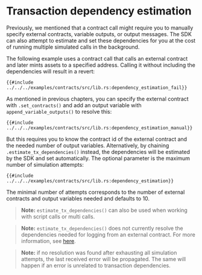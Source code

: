 # Transaction dependency estimation

Previously, we mentioned that a contract call might require you to manually specify external contracts, variable outputs, or output messages. The SDK can also attempt to estimate and set these dependencies for you at the cost of running multiple simulated calls in the background.

The following example uses a contract call that calls an external contract and later mints assets to a specified address. Calling it without including the dependencies will result in a revert:

```rust,ignore
{{#include ../../../examples/contracts/src/lib.rs:dependency_estimation_fail}}
```

As mentioned in previous chapters, you can specify the external contract with `.set_contracts()` and add an output variable with `append_variable_outputs()` to resolve this:

```rust,ignore
{{#include ../../../examples/contracts/src/lib.rs:dependency_estimation_manual}}
```

But this requires you to know the contract id of the external contract and the needed number of output variables. Alternatively, by chaining `.estimate_tx_dependencies()` instead, the dependencies will be estimated by the SDK and set automatically. The optional parameter is the maximum number of simulation attempts:

```rust,ignore
{{#include ../../../examples/contracts/src/lib.rs:dependency_estimation}}
```

The minimal number of attempts corresponds to the number of external contracts and output variables needed and defaults to 10.

> **Note:** `estimate_tx_dependencies()` can also be used when working with script calls or multi calls.

> **Note:** `estimate_tx_dependencies()` does not currently resolve the dependencies needed for logging from an external contract. For more information, see [here](./logs.md).

> **Note:** if no resolution was found after exhausting all simulation attempts, the last received error will be propagated. The same will happen if an error is unrelated to transaction dependencies.
